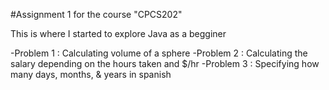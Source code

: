 #Assignment 1 for the course "CPCS202"

This is where I started to explore Java as a begginer

-Problem 1 : Calculating volume of a sphere
-Problem 2 : Calculating the salary depending on the hours taken and $/hr
-Problem 3 : Specifying how many days, months, & years in spanish
